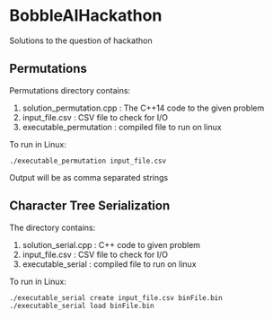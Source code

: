# BobbleAIHackathon
Solutions to the question of hackathon

## Permutations
Permutations directory contains:
1. solution_permutation.cpp : The C++14 code to the given problem
2. input_file.csv : CSV file to check for I/O
3. executable_permutation : compiled file to run on linux

To run in Linux:
```
./executable_permutation input_file.csv
```

 Output will be as comma separated strings
 
 
 ## Character Tree Serialization
 The directory contains:
 1. solution_serial.cpp : C++ code to given problem
 2. input_file.csv : CSV file to check for I/O
 3. executable_serial : compiled file to run on linux
 
 
To run in Linux:
```
./executable_serial create input_file.csv binFile.bin
./executable_serial load binFile.bin
```


